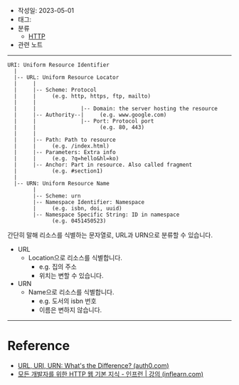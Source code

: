 - 작성일: 2023-05-01
- 태그: 
- 분류
	- [HTTP](HTTP.md)
- 관련 노트
---

```
URI: Uniform Resource Identifier
  |
  |-- URL: Uniform Resource Locator
  |     |
  |     |-- Scheme: Protocol
  |     |     (e.g. http, https, ftp, mailto)
  |     | 
  |     |              |-- Domain: the server hosting the resource
  |     |-- Authority--|     (e.g. www.google.com)
  |     |              |-- Port: Protocol port
  |     |                    (e.g. 80, 443)
  |     |
  |     |-- Path: Path to resource
  |     |     (e.g. /index.html)
  |     |-- Parameters: Extra info
  |     |     (e.g. ?q=hello&hl=ko)
  |     |-- Anchor: Part in resource. Also called fragment
  |           (e.g. #section1)
  |
  |-- URN: Uniform Resource Name
        |
        |-- Scheme: urn
        |-- Namespace Identifier: Namespace
        |     (e.g. isbn, doi, uuid)
        |-- Namespace Specific String: ID in namespace
              (e.g. 0451450523)

```


간단히 말해 리소스를 식별하는 문자열로, URL과 URN으로 분류할 수 있습니다.

- URL
	- Location으로 리소스를 식별합니다.
		- e.g. 집의 주소
		- 위치는 변할 수 있습니다.
- URN
	- Name으로 리소스를 식별합니다.
		- e.g. 도서의 isbn 번호
		- 이름은 변하지 않습니다.

---
# Reference

- [URL, URI, URN: What's the Difference? (auth0.com)](https://auth0.com/blog/url-uri-urn-differences/)
- [모든 개발자를 위한 HTTP 웹 기본 지식 - 인프런 | 강의 (inflearn.com)](https://www.inflearn.com/course/http-%EC%9B%B9-%EB%84%A4%ED%8A%B8%EC%9B%8C%ED%81%AC)